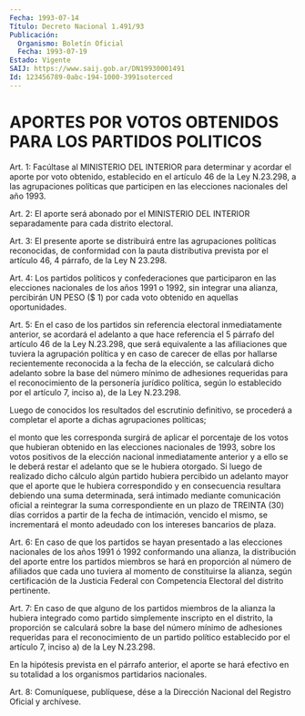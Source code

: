```yaml
---
Fecha: 1993-07-14
Título: Decreto Nacional 1.491/93
Publicación:
  Organismo: Boletín Oficial
  Fecha: 1993-07-19
Estado: Vigente
SAIJ: https://www.saij.gob.ar/DN19930001491
Id: 123456789-0abc-194-1000-3991soterced
---
```

# APORTES POR VOTOS OBTENIDOS PARA LOS PARTIDOS POLITICOS

<a id="1"></a>
Art. 1: Facúltase al MINISTERIO DEL INTERIOR para determinar y acordar  el aporte por voto obtenido, establecido en el artículo 46 de la Ley  N.23.298, a las agrupaciones políticas que participen en las elecciones nacionales del año 1993.

<a id="2"></a>
Art.  2: El aporte será abonado por el MINISTERIO DEL INTERIOR separadamente para cada distrito electoral.

<a id="3"></a>
Art. 3: El presente aporte se distribuirá entre las agrupaciones  políticas  reconocidas,  de  conformidad con la pauta distributiva prevista por el artículo 46, 4  párrafo,  de  la Ley N 23.298.

<a id="4"></a>
Art. 4: Los partidos políticos y confederaciones que participaron  en las elecciones nacionales de los años 1991 o 1992, sin integrar una  alianza,  percibirán  UN PESO ($ 1) por cada voto obtenido en aquellas oportunidades.

<a id="5"></a>
Art.  5:  En  el caso de los partidos sin referencia electoral inmediatamente  anterior,  se  acordará  el  adelanto  a  que hace referencia el 5 párrafo  del  artículo  46  de la Ley N.23.298, que será  equivalente  a  las  afiliaciones que tuviera  la agrupación política y en caso de carecer  de  ellas por hallarse recientemente reconocida a la fecha de la elección,  se  calculará dicho adelanto sobre la base del número mínimo de adhesiones  requeridas para  el reconocimiento   de  la  personería  jurídico  política, según  lo establecido por el  artículo  7, inciso a), de la Ley N.23.298.

Luego de conocidos los resultados  del  escrutinio definitivo, se procederá  a  completar el aporte a dichas agrupaciones políticas;

el monto que les  corresponda  surgirá  de aplicar el porcentaje de los  votos  que hubieran obtenido en las elecciones nacionales  de 1993, sobre los votos positivos de la elección nacional inmediatamente  anterior  y  a ello se le deberá restar el adelanto que se le hubiera otorgado. Si  luego  de  realizado  dicho cálculo algún  partido  hubiera  percibido un adelanto mayor que el aporte que le hubiera correspondido  y  en consecuencia resultara debiendo una suma determinada, será intimado  mediante  comunicación oficial a reintegrar la suma correspondiente en un plazo  de  TREINTA (30) días  corridos  a  partir  de  la  fecha  de intimación, vencido el mismo,  se  incrementará  el  monto  adeudado  con   los intereses bancarios de plaza.

<a id="6"></a>
Art.  6: En caso de que los partidos se hayan presentado a las elecciones nacionales  de  los  años  1991  ó  1992 conformando una alianza, la distribución del aporte entre los partidos miembros se hará  en proporción al número de afiliados que cada uno tuviera  al momento  de  constituirse  la  alianza,  según  certificación de la Justicia Federal con Competencia Electoral del distrito pertinente.

<a id="7"></a>
Art.  7:  En caso de que alguno de los partidos miembros de la alianza la hubiera  integrado como partido simplemente inscripto en el distrito, la proporción  se  calculará  sobre la base del número mínimo  de  adhesiones  requeridas  para  el reconocimiento de  un partido político establecido por el artículo  7,  inciso  a) de la Ley N.23.298.

En  la  hipótesis  prevista  en  el párrafo anterior, el aporte se hará  efectivo  en  su  totalidad  a  los   organismos partidarios nacionales.

<a id="8"></a>
Art.  8: Comuníquese, publíquese, dése a la Dirección Nacional del Registro Oficial y archívese.